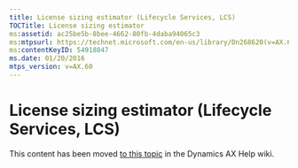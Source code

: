 ```yaml
---
title: License sizing estimator (Lifecycle Services, LCS)
TOCTitle: License sizing estimator
ms:assetid: ac25be5b-8bee-4662-80fb-4daba94065c3
ms:mtpsurl: https://technet.microsoft.com/en-us/library/Dn268620(v=AX.60)
ms:contentKeyID: 54918847
ms.date: 01/20/2016
mtps_version: v=AX.60
---
```


# License sizing estimator (Lifecycle Services, LCS) 


This content has been moved [to this topic](https://ax.help.dynamics.com/en/wiki/license-sizing-estimator-lifecycle-services-lcs/) in the Dynamics AX Help wiki.

  


